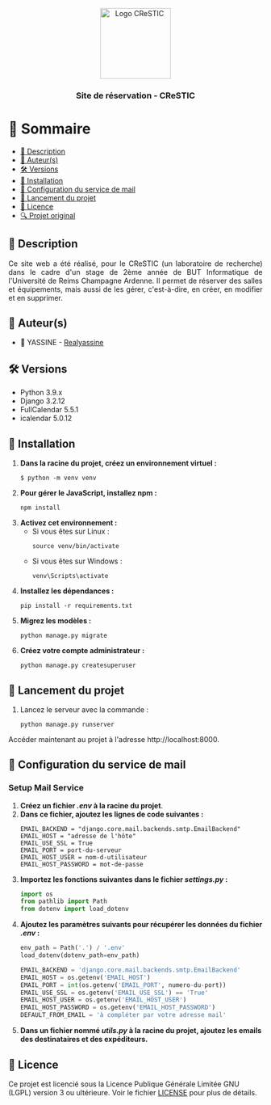 <a name="readme-top"></a>

<div align="center">
  <img src="static/img/roomquestic.png" alt="Logo CReSTIC" width="140"  height="auto" />
  <br/>
  <h3><b>Site de réservation - CReSTIC</b></h3>
</div>

# 📗 Sommaire
- [📝 Description](#description)
- [👥 Auteur(s)](#auteur)
- [🛠️ Versions](#versions)
- [🧰️ Installation](#installation)
- [📧 Configuration du service de mail](#configmail)
- [🔧️ Lancement du projet](#launchproject)
- [🧾 Licence](#licence)
- [🔍 Projet original](#origproject)

## 📝 Description <a name="description"></a>
<div style="text-align: justify;">
Ce site web a été réalisé, pour le CReSTIC (un laboratoire de recherche) dans le cadre d'un stage de 2ème année de BUT Informatique de l'Université de Reims Champagne Ardenne.
Il permet de réserver des salles et équipements, mais aussi de les gérer, c'est-à-dire, en créer, en modifier et en supprimer. 
</div>

## 👥 Auteur(s) <a name="auteur"></a>
- 👤 YASSINE - [Realyassine](https://github.com/Realyassine)

## 🛠️ Versions <a name="versions"></a>
- Python 3.9.x
- Django 3.2.12
- FullCalendar 5.5.1
- icalendar 5.0.12

## 🧰️ Installation <a name="installation"></a>
1. **Dans la racine du projet, créez un environnement virtuel :**
    ```shell
    $ python -m venv venv
    ```
2. **Pour gérer le JavaScript, installez npm :**
   ````shell
   npm install
   ````
2. **Activez cet environnement :**
    - Si vous êtes sur Linux :
        ```shell
        source venv/bin/activate
        ```
    - Si vous êtes sur Windows :
        ```shell
        venv\Scripts\activate
        ```
3. **Installez les dépendances :**
    ```shell
    pip install -r requirements.txt
    ```
4. **Migrez les modèles :**
    ```shell
    python manage.py migrate
    ```
5. **Créez votre compte administrateur :**
    ```shell
    python manage.py createsuperuser
    ```

## 🔧️ Lancement du projet <a name="launchproject"></a>
1. Lancez le serveur avec la commande :
    ```shell
    python manage.py runserver
    ```
Accéder maintenant au projet à l'adresse http://localhost:8000.

## 📧 Configuration du service de mail <a name="configmail"></a>
### Setup Mail Service
1. **Créez un fichier _.env_ à la racine du projet**.
2. **Dans ce fichier, ajoutez les lignes de code suivantes :**
   ```shell
   EMAIL_BACKEND = "django.core.mail.backends.smtp.EmailBackend"
   EMAIL_HOST = "adresse de l'hôte"
   EMAIL_USE_SSL = True
   EMAIL_PORT = port-du-serveur
   EMAIL_HOST_USER = nom-d-utilisateur
   EMAIL_HOST_PASSWORD = mot-de-passe
   ```
3. **Importez les fonctions suivantes dans le fichier _settings.py_ :**
   ```py
   import os
   from pathlib import Path
   from dotenv import load_dotenv
   ```
4. **Ajoutez les paramètres suivants pour récupérer les données du fichier _.env_ :**
   ```py
   env_path = Path('.') / '.env'
   load_dotenv(dotenv_path=env_path)
   
   EMAIL_BACKEND = 'django.core.mail.backends.smtp.EmailBackend'
   EMAIL_HOST = os.getenv('EMAIL_HOST')
   EMAIL_PORT = int(os.getenv('EMAIL_PORT', numero-du-port))
   EMAIL_USE_SSL = os.getenv('EMAIL_USE_SSL') == 'True'
   EMAIL_HOST_USER = os.getenv('EMAIL_HOST_USER')
   EMAIL_HOST_PASSWORD = os.getenv('EMAIL_HOST_PASSWORD')
   DEFAULT_FROM_EMAIL = 'à compléter par votre adresse mail'
   ```
5. **Dans un fichier nommé _utils.py_ à la racine du projet, ajoutez les emails des destinataires et des expéditeurs.**

## 🧾 Licence <a name="licence"></a>
Ce projet est licencié sous la Licence Publique Générale Limitée GNU (LGPL) version 3 ou ultérieure. Voir le fichier [LICENSE](./LICENSE.txt) pour plus de détails.

